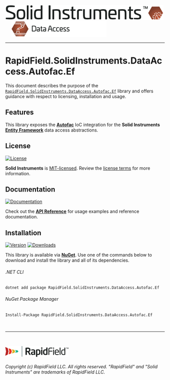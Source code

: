 <!--
Copyright (c) RapidField LLC. Licensed under the MIT License. See LICENSE.txt in the project root for license information.
-->

[![Solid Instruments](../../SolidInstruments.Logo.Color.Transparent.500w.png)](../../README.md)
<br />&nbsp;&nbsp;&nbsp;&nbsp;
![DataAccess](../../doc/images/Label.DataAccess.300w.png)
- - -

# RapidField.SolidInstruments.DataAccess.Autofac.Ef

This document describes the purpose of the [`RapidField.SolidInstruments.DataAccess.Autofac.Ef`]() library and offers guidance with respect to licensing, installation and usage.

## Features

This library exposes the [**Autofac**](https://autofac.org/) IoC integration for the **Solid Instruments** [**Entity Framework**](https://docs.microsoft.com/en-us/dotnet/framework/data/adonet/ef/overview) data access abstractions.

## License

[![License](https://img.shields.io/github/license/rapidfield/solid-instruments?style=flat&color=lightseagreen&label=license&logo=open-access&logoColor=lightgrey)](../../LICENSE.txt)

**Solid Instruments** is [MIT-licensed](https://en.wikipedia.org/wiki/MIT_License). Review the [license terms](../../LICENSE.txt) for more information.

## Documentation

[![Documentation](https://img.shields.io/badge/documentation-website-tan?style=flat&logo=buffer&logoColor=lightgrey)](https://www.solidinstruments.com/api/RapidField.SolidInstruments.DataAccess.Autofac.html)

Check out the [**API Reference**](https://www.solidinstruments.com/api/RapidField.SolidInstruments.DataAccess.Autofac.Ef.html) for usage examples and reference documentation.

## Installation

[![Version](https://img.shields.io/nuget/vpre/RapidField.SolidInstruments.DataAccess.Autofac.Ef?style=flat&color=blue&label=version&logo=nuget&logoColor=lightgrey)](https://www.nuget.org/packages/RapidField.SolidInstruments.DataAccess.Autofac.Ef)
[![Downloads](https://img.shields.io/nuget/dt/RapidField.SolidInstruments.DataAccess.Autofac.Ef?style=flat&color=blue&logo=nuget&logoColor=lightgrey)](https://www.nuget.org/packages/RapidField.SolidInstruments.DataAccess.Autofac.Ef)

This library is available via [**NuGet**](https://docs.microsoft.com/en-us/nuget/quickstart/install-and-use-a-package-in-visual-studio). Use one of the commands below to download and install the library and all of its dependencies.

###### .NET CLI

```shell
dotnet add package RapidField.SolidInstruments.DataAccess.Autofac.Ef
```

###### NuGet Package Manager

```shell
Install-Package RapidField.SolidInstruments.DataAccess.Autofac.Ef
```

<br />

- - -

<br />

[![RapidField](../../RapidField.Logo.Color.Black.Transparent.200w.png)](https://www.rapidfield.com)

###### Copyright (c) RapidField LLC. All rights reserved. "RapidField" and "Solid Instruments" are trademarks of RapidField LLC.